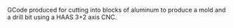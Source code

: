 GCode produced for cutting into blocks of aluminum to produce a mold and a drill bit using a HAAS 3+2 axis CNC.
